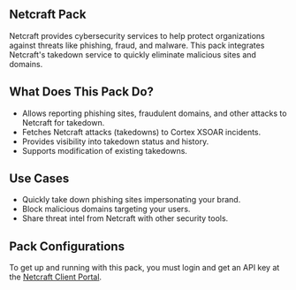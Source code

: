 ## Netcraft Pack
Netcraft provides cybersecurity services to help protect organizations against threats like phishing, fraud, and malware. This pack integrates Netcraft's takedown service to quickly eliminate malicious sites and domains.

## What Does This Pack Do?
- Allows reporting phishing sites, fraudulent domains, and other attacks to Netcraft for takedown.
- Fetches Netcraft attacks (takedowns) to Cortex XSOAR incidents.
- Provides visibility into takedown status and history.
- Supports modification of existing takedowns. 

## Use Cases
- Quickly take down phishing sites impersonating your brand.
- Block malicious domains targeting your users.
- Share threat intel from Netcraft with other security tools.

## Pack Configurations  
To get up and running with this pack, you must login and get an API key at the [Netcraft Client Portal](https://account.netcraft.com/security).
